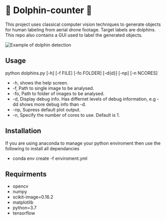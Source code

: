 # :dolphin: Dolphin-counter :dolphin:

This project uses classical computer vision techniques to generate objects for human labeling from aerial drone footage. Target labels are dolphins.
This repo also contains a GUI used to label the generated objects.

![Example of dolphin detection](https://raw.githubusercontent.com/lewisfish/dolphin-counter/master/example.png)



## Usage

python dolphins.py [-h] [-f FILE] [-fo FOLDER] [-d{d}] [-np] [-n NCORES]

- -h, shows the help screen.
- -f, Path to single image to be analysed.
- -fo, Path to folder of images to be analysed.
- -d, Display debug info. Has differnet levels of debug information, e.g -dd shows more debug info than -d.
- -np, Supress default plot output.
- -n, Specify the number of cores to use. Default is 1.

## Installation

If you are using anaconda to manage your python enviroment then use the following to install all dependancies

   - conda env create -f enviroment.yml

## Requirments
 
  - opencv
  - numpy
  - scikit-image=0.16.2
  - matplotlib
  - python=3.7
  - tensorflow
